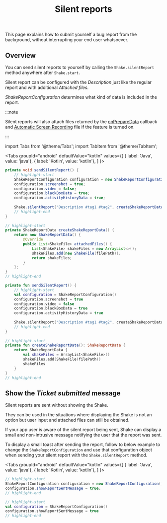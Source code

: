 ﻿---
id: silent-reports
title: Silent reports
---
This page explains how to submit yourself a bug report from the background, without interrupting your end user whatsoever.

## Overview
You can send silent reports to yourself by calling the `Shake.silentReport` method anywhere after `Shake.start`.

Silent report can be configured with the *Description* just like the regular report and with additional *Attached files*.

*ShakeReportConfiguration* determines what kind of data is included in the report.

:::note

Silent reports will also attach files returned by the [onPrepareData](android/configuration-and-data/attachments.md) callback and [Automatic Screen Recording](android/configuration-and-data/automatic-screen-recording.md) file if the feature is turned on.

:::

import Tabs from '@theme/Tabs'; 
import TabItem from '@theme/TabItem';

<Tabs
  groupId="android"
  defaultValue="kotlin"
  values={[
    { label: 'Java', value: 'java'},
    { label: 'Kotlin', value: 'kotlin'},
  ]
}>

<TabItem value="java">

```java title="App.java"
private void sendSilentReport() {
    // highlight-start
    ShakeReportConfiguration configuration = new ShakeReportConfiguration();
    configuration.screenshot = true;
    configuration.video = false;
    configuration.blackBoxData = true;
    configuration.activityHistoryData = true;
    
    Shake.silentReport("Description #tag1 #tag2", createShakeReportData(), configuration);
    // highlight-end
}
        
// highlight-start
private ShakeReportData createShakeReportData() {
    return new ShakeReportData() {
        @Override
        public List<ShakeFile> attachedFiles() {
            List<ShakeFile> shakeFiles = new ArrayList<>();
            shakeFiles.add(new ShakeFile(filePath));
            return shakeFiles;
        }
    };
}
// highlight-end
```

</TabItem><TabItem value="kotlin">

```kotlin title="App.kt"
private fun sendSilentReport() {
    // highlight-start
    val configuration = ShakeReportConfiguration()
    configuration.screenshot = true
    configuration.video = false
    configuration.blackBoxData = true
    configuration.activityHistoryData = true
    
    Shake.silentReport("Description #tag1 #tag2", createShakeReportData(), configuration)
    // highlight-end
}
        
// highlight-start
private fun createShakeReportData(): ShakeReportData {
    return ShakeReportData {
        val shakeFiles = ArrayList<ShakeFile>()
        shakeFiles.add(ShakeFile(filePath))
        shakeFiles
    }
}
// highlight-end
```

</TabItem></Tabs>

## Show the *Ticket submitted* message

Silent reports are sent without showing the Shake.

They can be used in the situations where displaying the Shake is not an option but user input and attached files can still be obtained.

If your app user is aware of the silent report being sent, Shake can display a small and non-intrusive message notifying the user that the report was sent.

To display a small toast after sending the report, follow to below example to change the `ShakeReportConfiguration` and use that configuration object when 
sending your silent report with the `Shake.silentReport` method.

<Tabs
  groupId="android"
  defaultValue="kotlin"
  values={[
    { label: 'Java', value: 'java'},
    { label: 'Kotlin', value: 'kotlin'},
  ]
}>

<TabItem value="java">

```java title="App.java"
// highlight-start
ShakeReportConfiguration configuration = new ShakeReportConfiguration();
configuration.showReportSentMessage = true;
// highlight-end
```

</TabItem>

<TabItem value="kotlin">

```kotlin title="App.kt"
// highlight-start
val configuration = ShakeReportConfiguration()
configuration.showReportSentMessage = true
// highlight-end
```

</TabItem>
</Tabs>
